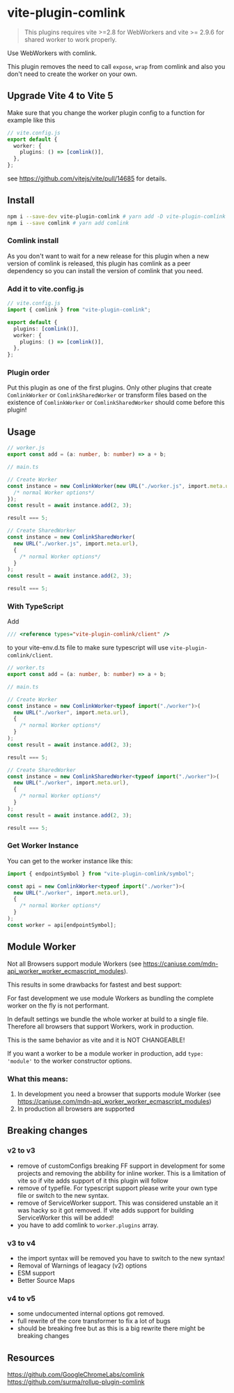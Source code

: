 # vite-plugin-comlink

> This plugins requires vite >=2.8 for WebWorkers and vite >= 2.9.6 for shared worker to work properly.

Use WebWorkers with comlink.

This plugin removes the need to call `expose`, `wrap` from comlink and also you don't need to create the worker on your own.

## Upgrade Vite 4 to Vite 5

Make sure that you change the worker plugin config to a function for example like this

```ts
// vite.config.js
export default {
  worker: {
    plugins: () => [comlink()],
  },
};
```

see https://github.com/vitejs/vite/pull/14685 for details.

## Install

```sh
npm i --save-dev vite-plugin-comlink # yarn add -D vite-plugin-comlink
npm i --save comlink # yarn add comlink
```

### Comlink install

As you don't want to wait for a new release for this plugin when a new version of comlink is released, this plugin has comlink as a peer dependency so you can install the version of comlink that you need.

### Add it to vite.config.js

```ts
// vite.config.js
import { comlink } from "vite-plugin-comlink";

export default {
  plugins: [comlink()],
  worker: {
    plugins: () => [comlink()],
  },
};
```

### Plugin order

Put this plugin as one of the first plugins. Only other plugins that create `ComlinkWorker` or `ComlinkSharedWorker` or transform files based on the existence of `ComlinkWorker` or `ComlinkSharedWorker` should come before this plugin!

## Usage

```ts
// worker.js
export const add = (a: number, b: number) => a + b;

// main.ts

// Create Worker
const instance = new ComlinkWorker(new URL("./worker.js", import.meta.url), {
  /* normal Worker options*/
});
const result = await instance.add(2, 3);

result === 5;

// Create SharedWorker
const instance = new ComlinkSharedWorker(
  new URL("./worker.js", import.meta.url),
  {
    /* normal Worker options*/
  }
);
const result = await instance.add(2, 3);

result === 5;
```

### With TypeScript

Add

```ts
/// <reference types="vite-plugin-comlink/client" />
```

to your vite-env.d.ts file to make sure typescript will use `vite-plugin-comlink/client`.

```ts
// worker.ts
export const add = (a: number, b: number) => a + b;

// main.ts

// Create Worker
const instance = new ComlinkWorker<typeof import("./worker")>(
  new URL("./worker", import.meta.url),
  {
    /* normal Worker options*/
  }
);
const result = await instance.add(2, 3);

result === 5;

// Create SharedWorker
const instance = new ComlinkSharedWorker<typeof import("./worker")>(
  new URL("./worker", import.meta.url),
  {
    /* normal Worker options*/
  }
);
const result = await instance.add(2, 3);

result === 5;
```

### Get Worker Instance

You can get to the worker instance like this:

```ts
import { endpointSymbol } from "vite-plugin-comlink/symbol";

const api = new ComlinkWorker<typeof import("./worker")>(
  new URL("./worker", import.meta.url),
  {
    /* normal Worker options*/
  }
);
const worker = api[endpointSymbol];
```

## Module Worker

Not all Browsers support module Workers (see https://caniuse.com/mdn-api_worker_worker_ecmascript_modules).

This results in some drawbacks for fastest and best support:

For fast development we use module Workers as bundling the complete worker on the fly is not performant.

In default settings we bundle the whole worker at build to a single file. Therefore all browsers that support Workers, work in production.

This is the same behavior as vite and it is NOT CHANGEABLE!

If you want a worker to be a module worker in production, add `type: 'module'` to the worker constructor options.

### What this means:

1. In development you need a browser that supports module Worker (see https://caniuse.com/mdn-api_worker_worker_ecmascript_modules)
2. In production all browsers are supported

## Breaking changes

### v2 to v3

- remove of customConfigs breaking FF support in development for some projects and removing the abbility for inline worker. This is a limitation of vite so if vite adds support of it this plugin will follow
- remove of typefile. For typescript support please write your own type file or switch to the new syntax.
- remove of ServiceWorker support. This was considered unstable an it was hacky so it got removed. If vite adds support for building ServiceWorker this will be added!
- you have to add comlink to `worker.plugins` array.

### v3 to v4

- the import syntax will be removed you have to switch to the new syntax!
- Removal of Warnings of leagacy (v2) options
- ESM support
- Better Source Maps

### v4 to v5

- some undocumented internal options got removed.
- full rewrite of the core transformer to fix a lot of bugs
- should be breaking free but as this is a big rewrite there might be breaking changes

## Resources

https://github.com/GoogleChromeLabs/comlink  
https://github.com/surma/rollup-plugin-comlink
